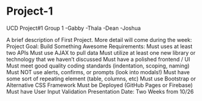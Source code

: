 # Project-1
UCD Project#1
Group 1
-Gabby
-Thala
-Dean
-Joshua

A brief description of First Project.
More detail will come during the week:
Project Goal:
Build Something Awesome
Requirements:
Must uses at least two APIs
Must use AJAX to pull data
Must utilize at least one new library or technology that we haven’t discussed
Must have a polished frontend / UI
Must meet good quality coding standards (indentation, scoping, naming)
Must NOT use alerts, confirms, or prompts (look into modals!)
Must have some sort of repeating element (table, columns, etc)
Must use Bootstrap or Alternative CSS Framework
Must be Deployed (GitHub Pages or Firebase)
Must have User Input Validation
Presentation Date:
Two Weeks from 10/26
